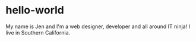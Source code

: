 # hello-world

My name is Jen and I'm a web designer, developer and all around IT ninja! I live in Southern California.

